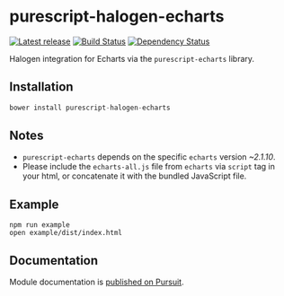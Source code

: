 # purescript-halogen-echarts

[![Latest release](http://img.shields.io/bower/v/purescript-halogen-echarts.svg)](https://github.com/slamdata/purescript-halogen-echarts/releases)
[![Build Status](https://travis-ci.org/slamdata/purescript-halogen-echarts.svg?branch=master)](https://travis-ci.org/slamdata/purescript-halogen-echarts)
[![Dependency Status](https://www.versioneye.com/user/projects/56e950b84e714c003625c374/badge.svg?style=flat)](https://www.versioneye.com/user/projects/56e950b84e714c003625c374)

Halogen integration for Echarts via the `purescript-echarts` library.

## Installation

``` purescript
bower install purescript-halogen-echarts
```

## Notes

- `purescript-echarts` depends on the specific `echarts` version _~2.1.10_.
- Please include the `echarts-all.js` file from `echarts` via `script` tag in your html, or concatenate it with the bundled JavaScript file.

## Example

```
npm run example
open example/dist/index.html
```

## Documentation

Module documentation is [published on Pursuit](http://pursuit.purescript.org/packages/purescript-halogen-echarts).
